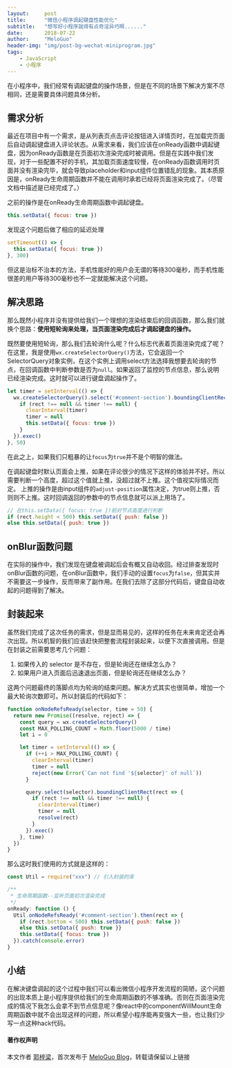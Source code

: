 ```yaml
---
layout:     post
title:      "微信小程序调起键盘性能优化"
subtitle:   "想写好小程序就得有点奇淫异巧啊......"
date:       2018-07-22
author:     "MeloGuo"
header-img: "img/post-bg-wechat-miniprogram.jpg"
tags:
    - JavaScript
    - 小程序
---
```




在小程序中，我们经常有调起键盘的操作场景，但是在不同的场景下解决方案不尽相同，还是需要具体问题具体分析。
## 需求分析
最近在项目中有一个需求，是从列表页点击评论按钮进入详情页时，在加载完页面后自动调起键盘进入评论状态。从需求来看，我们应该在onReady函数中调起键盘，因为onReady函数是在页面初次渲染完成时被调用。但是在实践中我们发现，对于一些配置不好的手机，其加载页面速度较慢，在onReady函数调用时页面并没有渲染完毕，就会导致placeholder和input组件位置错乱的现象。其本质原因是，onReady生命周期函数并不能在调用时承若已经将页面渲染完成了。（尽管文档中描述是已经完成了。）

之前的操作是在onReady生命周期函数中调起键盘。

```javascript
this.setData({ focus: true })
```
发现这个问题后做了相应的延迟处理

```javascript
setTimeout(() => {
  this.setData({ focus: true })
}, 300)
```
但这是治标不治本的方法，手机性能好的用户会无谓的等待300毫秒，而手机性能很差的用户等待300毫秒也不一定就能解决这个问题。

## 解决思路
那么既然小程序并没有提供给我们一个理想的渲染结束后的回调函数，那么我们就换个思路：**使用短轮询来处理，当页面渲染完成后才调起键盘的操作。**

既然要使用短轮询，那么我们去轮询什么呢？什么标志代表着页面渲染完成了呢？在这里，我是使用`wx.createSelectorQuery()`方法，它会返回一个SelectorQuery对象实例，在这个实例上调用select方法选择我想要去轮询的节点，在回调函数中判断参数是否为`null`。如果返回了监控的节点信息，那么说明已经渲染完成。这时就可以进行键盘调起操作了。

```javascript
let timer = setInterval(() => {
  wx.createSelectorQuery().select('#comment-section').boundingClientRect(rect => {
    if (rect !== null && timer !== null) {
      clearInterval(timer)
      timer = null
      this.setData({ focus: true })
    }
  }).exec()
}, 50)
```

在此之上，如果我们只粗暴的让`focus`为`true`并不是个明智的做法。

在调起键盘时默认页面会上推，如果在评论很少的情况下这样的体验并不好。所以需要判断一个高度，超过这个值就上推，没超过就不上推。这个值视实际情况而定。
上推的操作是由input组件的`adjust-position`属性决定，为true则上推，否则则不上推。这时回调返回的参数中的节点信息就可以派上用场了。

```javascript
// 在this.setData({ focus: true })前对节点高度进行判断
if (rect.height < 500) this.setData({ push: false })
else this.setData({ push: true })
```

## onBlur函数问题
在实际的操作中，我们发现在键盘被调起后会有概又自动收回。经过排查发现时onBlur函数的问题，在onBlur函数中，我们手动的设置`focus`为`false`，但其实并不需要这一步操作，反而带来了副作用。在我们去除了这部分代码后，键盘自动收起的问题得到了解决。

## 封装起来
虽然我们完成了这次任务的需求，但是显而易见的，这样的任务在未来肯定还会再次出现。所以机智的我们应该赶快把整套流程封装起来，以便下次直接调用。但是在封装之前需要思考几个问题：  

1. 如果传入的 selector 是不存在，但是轮询还在继续怎么办？
2. 如果用户进入页面后迅速退出页面，但是轮询还在继续怎么办？

这两个问题最终的落脚点均为轮询的结束问题。解决方式其实也很简单，增加一个最大轮询次数即可。所以封装后的代码如下：

```javascript
function onNodeRefsReady(selector, time = 50) {
  return new Promise((resolve, reject) => {
    const query = wx.createSelectorQuery()
    const MAX_POLLING_COUNT = Math.floor(5000 / time)
    let i = 0

    let timer = setInterval(() => {
      if (++i > MAX_POLLING_COUNT) {
        clearInterval(timer)
        timer = null
        reject(new Error(`Can not find '${selector}' of null`))
      }

      query.select(selector).boundingClientRect(rect => {
        if (rect !== null && timer !== null) {
          clearInterval(timer)
          timer = null
          resolve(rect)
        }
      }).exec()
    }, time)
  })
}
```

那么这时我们使用的方式就是这样的：

```javascript
const Util = require("xxx") // 引入封装的库

/**
 * 生命周期函数--监听页面初次渲染完成
 */
onReady: function () {
  Util.onNodeRefsReady('#comment-section').then(rect => {
    if (rect.bottom < 500) this.setData({ push: false })
    else this.setData({ push: true }}
    this.setData({ focus: true })
  }).catch(console.error)
}
```

## 小结
在解决键盘调起的这个过程中我们可以看出微信小程序开发流程的简陋，这个问题的出现本质上是小程序提供给我们的生命周期函数的不够准确。否则在页面渲染完成的情况下我怎么会拿不到节点信息呢？像react中的componentWillMount生命周期函数中就不会出现这样的问题，所以希望小程序能再变强大一些，也让我们少写一点这种hack代码。

#### 著作权声明

本文作者 [郭梓梁](https://www.zhihu.com/people/mluka/activities)，首次发布于 [MeloGuo Blog](http://meloguo.com)，转载请保留以上链接
